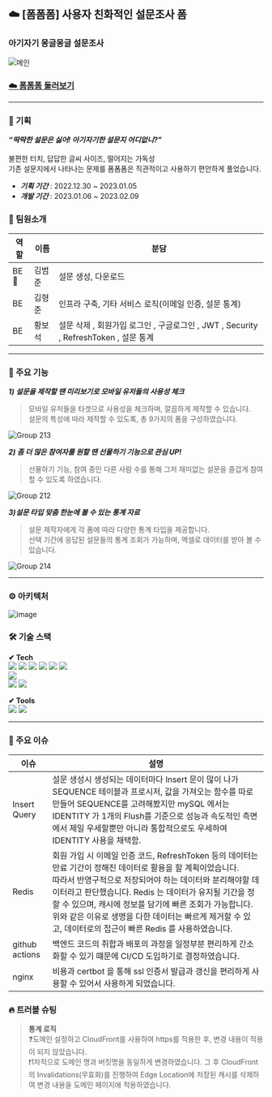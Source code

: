 ## ☁️ [폼폼폼] 사용자 친화적인 설문조사 폼 <br/>
### 아기자기 몽글몽글 설문조사 
![메인](https://user-images.githubusercontent.com/101397314/216868532-a5e4005b-d14f-4ea6-85e4-6a6ec9a318a3.png)

### [☁️ 폼폼폼 둘러보기](www.foamfoamform.com)

---
### 💭 기획
***“딱딱한 설문은 싫어! 아기자기한 설문지 어디없니?”***<br/>
<br/>
불편한 터치, 답답한 글씨 사이즈, 떨어지는 가독성<br/>
기존 설문지에서 나타나는 문제를 폼폼폼은 직관적이고 사용하기 편안하게 풀었습니다.

- ***기획 기간*** : 2022.12.30 ~ 2023.01.05
- ***개발 기간*** : 2023.01.06 ~ 2023.02.09

### 👥 팀원소개

|역할|이름|분담|
|-----------|------------|-------------------------------|
|BE🔰|김범준|설문 생성, 다운로드|
|BE|김형준|인프라 구축, 기타 서비스 로직(이메일 인증, 설문 통계)|
|BE|황보석|설문 삭제 , 회원가입 로그인 , 구글로그인 , JWT , Security , RefreshToken , 설문 통계|

---
### 🔎 주요 기능 

***1) 설문을 제작할 땐 미리보기로 모바일 유저들의 사용성 체크*** <br/>
> 모바일 유저들을 타겟으로 사용성을 체크하며, 깔끔하게 제작할 수 있습니다.<br/>
설문의 특성에 따라 제작할 수 있도록, 총 9가지의 폼을 구성하였습니다.

![Group 213](https://user-images.githubusercontent.com/101397314/216897782-ea66002f-eb95-4abb-a3d2-9d4e6e32805a.png)

***2) 좀 더 많은 참여자를 원할 땐 선물하기 기능으로 관심 UP!*** <br/>
> 선물하기 기능, 참여 중인 다른 사람 수를 통해 그저 재미없는 설문을 즐겁게 참여할 수 있도록 하였습니다.

![Group 212](https://user-images.githubusercontent.com/101397314/216897768-9bbc5ff1-6a86-4cfc-adb4-f4f174cd91c1.png)

***3)설문 타입 맞춤 한눈에 볼 수 있는 통계 자료*** <br/>
> 설문 제작자에게 각 폼에 따라 다양한 통계 타입을 제공합니다.<br/>
선택 기간에 응답된 설문들의 통계 조회가 가능하며, 엑셀로 데이터를 받아 볼 수 있습니다.

![Group 214](https://user-images.githubusercontent.com/101397314/216897793-40d2ce1f-62d6-4e40-80b1-678034852992.png)

---
### ⚙ 아키텍처
![image](https://user-images.githubusercontent.com/101397314/216868691-59fe224c-d9c6-4dc2-b92a-db54cef74592.png)

### 🛠️ 기술 스택
**✔︎ Tech**<br/>
<img src="https://img.shields.io/badge/javascript-F7DF1E?style=for-the-badge&logo=javascript&logoColor=black">
<img src="https://img.shields.io/badge/html5-E34F26?style=for-the-badge&logo=html5&logoColor=white">
<img src="https://img.shields.io/badge/css-1572B6?style=for-the-badge&logo=css3&logoColor=white">
<img src="https://img.shields.io/badge/react-61DAFB?style=for-the-badge&logo=react&logoColor=black">
<img src="https://img.shields.io/badge/redux-764ABC?style=for-the-badge&logo=redux&logoColor=white">
<img src="https://img.shields.io/badge/axios-5A29E4?style=for-the-badge&logo=axios&logoColor=white"><br/>
<img src="https://img.shields.io/badge/reactRouterDom-CA4245?style=for-the-badge&logo=reactrouter&logoColor=white"><br/>
<img src="https://img.shields.io/badge/styledcomponents-DB7093?style=for-the-badge&logo=styledcomponents&logoColor=white"> <img src="https://img.shields.io/badge/amazonS3-569A31?style=for-the-badge&logo=amazonS3&logoColor=white">

**✔︎ Tools**<br/>
<img src="https://img.shields.io/badge/git-F05032?style=for-the-badge&logo=git&logoColor=white">
<img src="https://img.shields.io/badge/github-181717?style=for-the-badge&logo=github&logoColor=white">

---
### 🔧 주요 이슈
|이슈|설명|
|------|-------------------------------------|
|Insert Query|설문 생성시 생성되는 데이터마다 Insert 문이 많이 나가 SEQUENCE 테이블과 프로시저, 값을 가져오는 함수를 따로 만들어 SEQUENCE를 고려해봤지만 mySQL 에서는 IDENTITY 가 1개의 Flush를 기준으로 성능과 속도적인 측면에서 제일 우세할뿐만 아니라 통합적으로도 우세하여 IDENTITY 사용을 채택함.|
|Redis|회원 가입 시 이메일 인증 코드, RefreshToken 등의 데이터는 만료 기간이 정해진 데이터로 활용을 할 계획이었습니다.<br/>따라서 반영구적으로 저장되어야 하는 데이터와 분리해야할 데이터라고 판단했습니다. Redis 는 데이터가 유지될 기간을 정할 수 있으며, 캐시에 정보를 담기에 빠른 조회가 가능합니다.위와 같은 이유로 생명을 다한 데이터는 빠르게 제거할 수 있고, 데이터로의 접근이 빠른 Redis 를 사용하였습니다.|
|github actions|백엔드 코드의 취합과 배포의 과정을 일정부분 편리하게 간소화할 수 있기 떄문에 CI/CD 도입하기로 결정하였습니다.|
|nginx|비용과 certbot 을 통해 ssl 인증서 발급과 갱신을 편리하게 사용할 수 있어서 사용하게 되었습니다.|

### 🔥 트러블 슈팅

> **통계 로직**<br/>
❓도메인 설정하고 CloudFront를 사용하여 https를 적용한 후, 변경 내용이 적용이 되지 않았습니다.<br/>
❗️1차적으로 도메인 명과 버킷명을 동일하게 변경하였습니다. 그 후 CloudFront의 Invalidations(무효화)를 진행하여 Edge Location에 저장된 캐시를 삭제하여 변경 내용을 도메인 페이지에 적용하였습니다.
